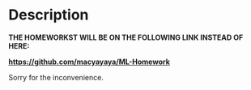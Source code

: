 # Description

**THE HOMEWORKST WILL BE ON THE FOLLOWING LINK INSTEAD OF HERE:**

**https://github.com/macyayaya/ML-Homework**

Sorry for the inconvenience.